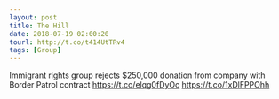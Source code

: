 ```yaml
---
layout: post
title: The Hill
date: 2018-07-19 02:00:20
tourl: http://t.co/t414UtTRv4
tags: [Group]
---
```

Immigrant rights group rejects $250,000 donation from company with Border Patrol contract https://t.co/elqg0fDyOc https://t.co/1xDlFPPOhh